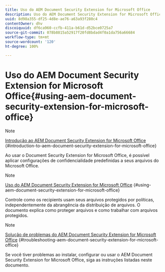 ```yaml
---
title: Uso do AEM Document Security Extension for Microsoft Office
description: Uso do AEM Document Security Extension for Microsoft Office
uuid: 8d98a355-df25-4d8e-ae76-a63a93f280c4
contentOwner: dhv
discoiquuid: df6ca960-ccfb-411a-b61d-d52bce0725a7
source-git-commit: 078b8815a52917f20fd8bdad4f0a1da756a66684
workflow-type: tm+mt
source-wordcount: '120'
ht-degree: 100%

---
```



# Uso do AEM Document Security Extension for Microsoft Office{#using-aem-document-security-extension-for-microsoft-office}

>[!NOTE]
>
>[Introdução ao AEM Document Security Extension for Microsoft Office](../document-security-extension-microsoft-office.md) {#introduction-to-aem-document-security-extension-for-microsoft-office}
>
>Ao usar o Document Security Extension for Microsoft Office, é possível aplicar configurações de confidencialidade predefinidas a seus arquivos do Microsoft Office.

>[!NOTE]
>
>[Uso do AEM Document Security Extension for Microsoft Office](../using-aem-document-security-extension.md) {#using-aem-document-security-extension-for-microsoft-office}
>
>Controle como os recipients usam seus arquivos protegidos por políticas, independentemente da abrangência da distribuição de arquivos. O documento explica como proteger arquivos e como trabalhar com arquivos protegidos.

>[!NOTE]
>
>[Solução de problemas do AEM Document Security Extension for Microsoft Office](../troubleshooting-document-security-extension.md) {#troubleshooting-aem-document-security-extension-for-microsoft-office}
>
>Se você tiver problemas ao instalar, configurar ou usar o AEM Document Security Extension for Microsoft Office, siga as instruções listadas neste documento.


